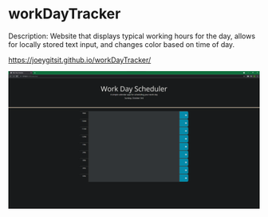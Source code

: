 # workDayTracker

Description: Website that displays typical working hours for the day, allows for locally stored text input, and changes color based on time of day.

https://joeygitsit.github.io/workDayTracker/

![Screenshot](./assets/screenshot.png)
